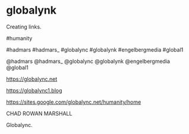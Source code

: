 # globalynk
Creating links.

#humanity

#hadmars
#hadmars_
#globalync
#globalynk
#engelbergmedia
#global1

@hadmars
@hadmars_
@globalync
@globalynk
@engelbergmedia
@global1

https://globalync.net

https://globalync1.blog

https://sites.google.com/globalync.net/humanity/home

CHAD ROWAN MARSHALL

Globalync.


